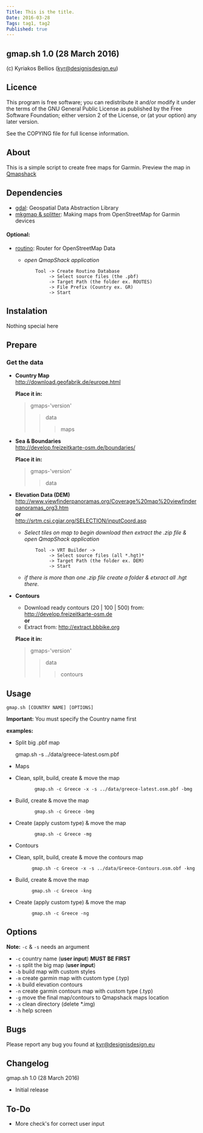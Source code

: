 ```yaml
---
Title: This is the title.
Date: 2016-03-28
Tags: tag1, tag2
Published: true
---
```


## gmap.sh 1.0 (28 March 2016)
(c) Kyriakos Bellios (kyr@designisdesign.eu)

## Licence
This program is free software; you can redistribute it and/or modify it under the terms of the GNU General Public License as published by the Free Software Foundation; either version 2 of the License, or (at your option) any later version.

See the COPYING file for full license information.

## About
This is a simple script to create free maps for Garmin. Preview the map in [Qmapshack](https://bitbucket.org/maproom/qmapshack/wiki/Home)

## Dependencies
- [gdal](http://www.gdal.org): Geospatial Data Abstraction Library
- [mkgmap & splitter](http://www.mkgmap.org.uk): Making maps from OpenStreetMap for Garmin devices

#### Optional:
- [routino](http://www.routino.org/download/): Router for OpenStreetMap Data
 
  - *open QmapShack application*
 
            Tool -> Create Routino Database 
                 -> Select source files (the .pbf) 
                 -> Target Path (the folder ex. ROUTES) 
                 -> File Prefix (Country ex. GR)
                 -> Start

## Instalation
Nothing special here

## Prepare
### Get the data
* **Country Map**  
  <http://download.geofabrik.de/europe.html>
  
  **Place it in:**
  > gmaps-'version'
  >> data
  >>> maps
  
* **Sea & Boundaries**  
  <http://develop.freizeitkarte-osm.de/boundaries/>
  
  **Place it in:**
  > gmaps-'version'
  >> data

* **Elevation Data (DEM)**  
  <http://www.viewfinderpanoramas.org/Coverage%20map%20viewfinderpanoramas_org3.htm>  
  **or**  
  <http://srtm.csi.cgiar.org/SELECTION/inputCoord.asp>  
  * *Select tiles on map to begin download then extract the .zip file & open QmapShack application*  
    
            Tool -> VRT Builder -> 
                 -> Select source files (all *.hgt)*
                 -> Target Path (the folder ex. DEM) 
                 -> Start
     
  * *if there is more than one .zip file create a folder & etxract all .hgt there.*

* **Contours**
  
  * Download ready contours (20 | 100 | 500) from: <http://develop.freizeitkarte-osm.de>  
    **or**
  * Extract from: <http://extract.bbbike.org>

  **Place it in:**
  > gmaps-'version'
  >> data
  >>> contours
  
## Usage
    gmap.sh [COUNTRY NAME] [OPTIONS]
    
   **Important:** You must specify the Country name first
   
   **examples:**
     
   * Split big .pbf map

        gmap.sh -s ../data/greece-latest.osm.pbf

* Maps
 * Clean, split, build, create & move the map
   
              gmap.sh -c Greece -x -s ../data/greece-latest.osm.pbf -bmg   
              
 * Build, create & move the map
 
              gmap.sh -c Greece -bmg
              
 * Create (apply custom type) & move the map

              gmap.sh -c Greece -mg
              
* Contours
 * Clean, split, build, create & move the contours map

             gmap.sh -c Greece -x -s ../data/Greece-Contours.osm.obf -kng
             
 * Build, create & move the map

             gmap.sh -c Greece -kng
             
 * Create (apply custom type) & move the map

             gmap.sh -c Greece -ng
                
## Options
**Note:** `-c` & `-s` needs an argument  

* `-c` country name (**user input**) **MUST BE FIRST**
* `-s` split the big map (**user input**)
* `-b` build map with custom styles
* `-m` create garmin map with custom type (.typ)
* `-k` build elevation contours
* `-n` create garmin contours map with custom type (.typ)
* `-g` move the final map/contours to Qmapshack maps location
* `-x` clean directory (delete *.img)
* `-h` help screen

## Bugs
Please report any bug you found at <kyr@designisdesign.eu>

## Changelog
gmap.sh 1.0 (28 March 2016)
  
* Initial release

## To-Do
* More check's for correct user input 